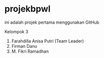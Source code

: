 # projekbpwl
ini adalah projek pertama menggunakan GitHub 

Kelompok 3
1. Farahdilla Anisa Putri (Team Leader)
2. Firman Danu
3. M. Fikri Ramadhan
